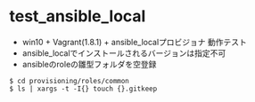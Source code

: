# test_ansible_local

- win10 + Vagrant(1.8.1) + ansible_localプロビジョナ 動作テスト
- ansible_localでインストールされるバージョンは指定不可
- ansibleのroleの雛型フォルダを空登録
```
$ cd provisioning/roles/common
$ ls | xargs -t -I{} touch {}.gitkeep
```
